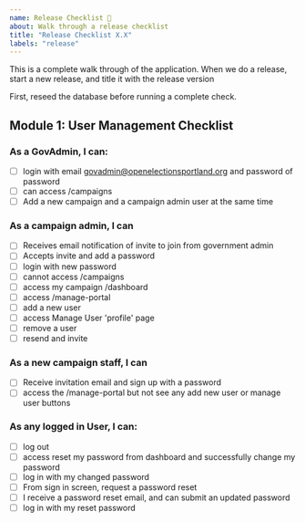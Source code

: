 ```yaml
---
name: Release Checklist 🧹
about: Walk through a release checklist
title: "Release Checklist X.X"
labels: "release"
---
```


This is a complete walk through of the application. When we do a release, start a new release, and title it with the release version

First, reseed the database before running a complete check.

## Module 1: User Management Checklist

### As a GovAdmin, I can:

- [ ] login with email govadmin@openelectionsportland.org and password of password
- [ ] can access /campaigns
- [ ] Add a new campaign and a campaign admin user at the same time

### As a campaign admin, I can

- [ ] Receives email notification of invite to join from government admin
- [ ] Accepts invite and add a password
- [ ] login with new password
- [ ] cannot access /campaigns
- [ ] access my campaign /dashboard
- [ ] access /manage-portal
- [ ] add a new user 
- [ ] access Manage User 'profile' page
- [ ] remove a user
- [ ] resend and invite

### As a new campaign staff, I can

- [ ] Receive invitation email and sign up with a password
- [ ] access the /manage-portal but not see any add new user or manage user buttons

### As any logged in User, I can:

- [ ] log out
- [ ] access reset my password from dashboard and successfully change my password
- [ ] log in with my changed password
- [ ] From sign in screen, request a password reset
- [ ] I receive a password reset email, and can submit an updated password
- [ ] log in with my reset password
